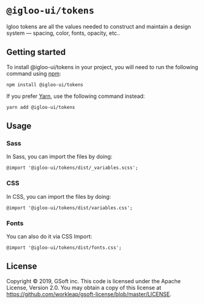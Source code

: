 # `@igloo-ui/tokens`

Igloo tokens are all the values needed to construct and maintain a design system — spacing, color, fonts, opacity, etc..

## Getting started

To install @igloo-ui/tokens in your project, you will need to run the following command using [npm](https://www.npmjs.com/):

```
npm install @igloo-ui/tokens
```

If you prefer [Yarn](https://classic.yarnpkg.com/en/), use the following command instead:

```
yarn add @igloo-ui/tokens
```

## Usage

### Sass

In Sass, you can import the files by doing:

```
@import '@igloo-ui/tokens/dist/_variables.scss';
```

### CSS

In CSS, you can import the files by doing:

```
@import '@igloo-ui/tokens/dist/variables.css';
```

### Fonts

You can also do it via CSS Import:

```
@import '@igloo-ui/tokens/dist/fonts.css';
```

## License

Copyright © 2019, GSoft inc. This code is licensed under the Apache License, Version 2.0. You may obtain a copy of this license at https://github.com/workleap/gsoft-license/blob/master/LICENSE.
